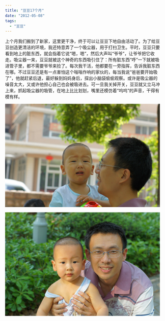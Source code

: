 ```yaml
---
title: "豆豆17个月"
date: "2012-05-08"
tags: 
  - "豆豆"
---
```


上个月我们搬到了新家，这里更干净，终于可以让豆豆下地自由活动了。为了给豆豆创造更清洁的环境，我还特意弄了一个吸尘器，用于打扫卫生。平时，豆豆只要看到地上的脏东西，就会指着它说“嗯，嗯”，然后大声叫“爷爷”，让爷爷把它收走。吸尘器一来，豆豆就被这个神奇的东西吸引住了：所有脏东西“呼”一下就被吸进管子里，都不需要爷爷来捡了。每次我干活，他都要在一旁指挥，告诉我脏东西在哪。不过豆豆还是有一点害怕这个嗡嗡作响的家伙的，每当我说“爸爸要开始吸了”，他就赶紧后退，最好躲到妈妈身后，探出小脑袋偷偷观察。或许是吸尘器的噪音太大，又或许他担心自己也会被吸进去。可一旦我关掉开关，豆豆就又立马冲上来，抓起吸尘器的吸管，在地上比比划划，嘴里还模仿着“呜呜”的声音，干得有模有样。

![DSC04046](images/dsc04046.jpg "DSC04046")

![DSC04095](images/dsc04095.jpg "DSC04095")
